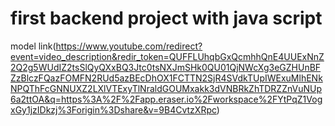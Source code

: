 # first backend project with java script

model link(https://www.youtube.com/redirect?event=video_description&redir_token=QUFFLUhqbGxQcmhhQnE4UUExNnZ2Q2g5WUdIZ2tsSlQyQXxBQ3Jtc0tsNXJmSHk0QU01QjNWcXg3eGZHUnBFZzBlczFQazFOMFN2RUd5azBEcDhOX1FCTTN2SjR4SVdkTUpIWExuMlhENkNPQThFcGNNUXZ2LXlVTExyTlNraldGOUMxakk3dVNBRkZhTDRZZnVuNUp6a2ttOA&q=https%3A%2F%2Fapp.eraser.io%2Fworkspace%2FYtPqZ1VogxGy1jzIDkzj%3Forigin%3Dshare&v=9B4CvtzXRpc)